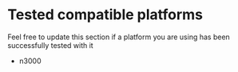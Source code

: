 # Tested compatible platforms
Feel free to update this section if a platform you are using has been successfully tested with it
* n3000
